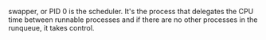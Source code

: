 swapper, or PID 0 is the scheduler. It's the process that delegates the CPU time between runnable processes and if there are no other processes in the runqueue, it takes control.
